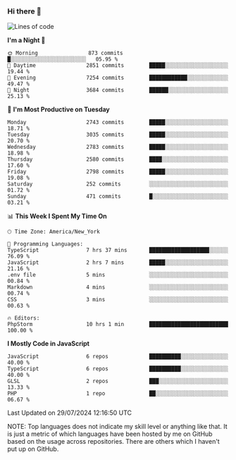 ### Hi there 👋

<!--
**LynxJinxxy/LynxJinxxy** is a ✨ _special_ ✨ repository because its `README.md` (this file) appears on your GitHub profile.

Here are some ideas to get you started:

- 🔭 I’m currently working on ...
- 🌱 I’m currently learning ...
- 👯 I’m looking to collaborate on ...
- 🤔 I’m looking for help with ...
- 💬 Ask me about ...
- 📫 How to reach me: ...
- 😄 Pronouns: ...
- ⚡ Fun fact: ...
-->

<!--START_SECTION:waka-->
![Lines of code](https://img.shields.io/badge/From%20Hello%20World%20I%27ve%20Written-31.9%20million%20lines%20of%20code-blue)

**I'm a Night 🦉** 

```text
🌞 Morning                873 commits         █░░░░░░░░░░░░░░░░░░░░░░░░   05.95 % 
🌆 Daytime                2851 commits        █████░░░░░░░░░░░░░░░░░░░░   19.44 % 
🌃 Evening                7254 commits        ████████████░░░░░░░░░░░░░   49.47 % 
🌙 Night                  3684 commits        ██████░░░░░░░░░░░░░░░░░░░   25.13 % 
```
📅 **I'm Most Productive on Tuesday** 

```text
Monday                   2743 commits        █████░░░░░░░░░░░░░░░░░░░░   18.71 % 
Tuesday                  3035 commits        █████░░░░░░░░░░░░░░░░░░░░   20.70 % 
Wednesday                2783 commits        █████░░░░░░░░░░░░░░░░░░░░   18.98 % 
Thursday                 2580 commits        ████░░░░░░░░░░░░░░░░░░░░░   17.60 % 
Friday                   2798 commits        █████░░░░░░░░░░░░░░░░░░░░   19.08 % 
Saturday                 252 commits         ░░░░░░░░░░░░░░░░░░░░░░░░░   01.72 % 
Sunday                   471 commits         █░░░░░░░░░░░░░░░░░░░░░░░░   03.21 % 
```


📊 **This Week I Spent My Time On** 

```text
🕑︎ Time Zone: America/New_York

💬 Programming Languages: 
TypeScript               7 hrs 37 mins       ███████████████████░░░░░░   76.09 % 
JavaScript               2 hrs 7 mins        █████░░░░░░░░░░░░░░░░░░░░   21.16 % 
.env file                5 mins              ░░░░░░░░░░░░░░░░░░░░░░░░░   00.84 % 
Markdown                 4 mins              ░░░░░░░░░░░░░░░░░░░░░░░░░   00.74 % 
CSS                      3 mins              ░░░░░░░░░░░░░░░░░░░░░░░░░   00.63 % 

🔥 Editors: 
PhpStorm                 10 hrs 1 min        █████████████████████████   100.00 % 
```

**I Mostly Code in JavaScript** 

```text
JavaScript               6 repos             ██████████░░░░░░░░░░░░░░░   40.00 % 
TypeScript               6 repos             ██████████░░░░░░░░░░░░░░░   40.00 % 
GLSL                     2 repos             ███░░░░░░░░░░░░░░░░░░░░░░   13.33 % 
PHP                      1 repo              ██░░░░░░░░░░░░░░░░░░░░░░░   06.67 % 
```




 Last Updated on 29/07/2024 12:16:50 UTC
<!--END_SECTION:waka-->
NOTE: Top languages does not indicate my skill level or anything like that. It is just a metric of which languages have been hosted by me on GitHub based on the usage across repositories. There are others which I haven't put up on GitHub.
